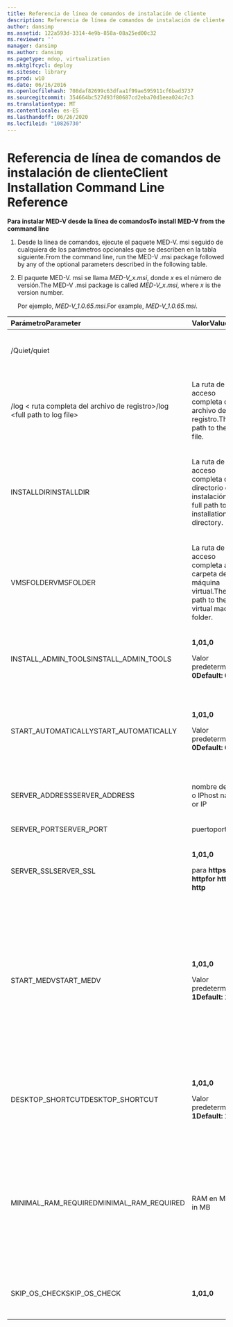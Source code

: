 ```yaml
---
title: Referencia de línea de comandos de instalación de cliente
description: Referencia de línea de comandos de instalación de cliente
author: dansimp
ms.assetid: 122a593d-3314-4e9b-858a-08a25ed00c32
ms.reviewer: ''
manager: dansimp
ms.author: dansimp
ms.pagetype: mdop, virtualization
ms.mktglfcycl: deploy
ms.sitesec: library
ms.prod: w10
ms.date: 06/16/2016
ms.openlocfilehash: 708daf82699c63dfaa1f99ae595911cf6bad3737
ms.sourcegitcommit: 354664bc527d93f80687cd2eba70d1eea024c7c3
ms.translationtype: MT
ms.contentlocale: es-ES
ms.lasthandoff: 06/26/2020
ms.locfileid: "10826730"
---
```

# <span data-ttu-id="fad22-103">Referencia de línea de comandos de instalación de cliente</span><span class="sxs-lookup"><span data-stu-id="fad22-103">Client Installation Command Line Reference</span></span>


**<span data-ttu-id="fad22-104">Para instalar MED-V desde la línea de comandos</span><span class="sxs-lookup"><span data-stu-id="fad22-104">To install MED-V from the command line</span></span>**

1.  <span data-ttu-id="fad22-105">Desde la línea de comandos, ejecute el paquete MED-V. msi seguido de cualquiera de los parámetros opcionales que se describen en la tabla siguiente.</span><span class="sxs-lookup"><span data-stu-id="fad22-105">From the command line, run the MED-V .msi package followed by any of the optional parameters described in the following table.</span></span>

2.  <span data-ttu-id="fad22-106">El paquete MED-V. msi se llama *MED-V\_x.msi*, donde *x* es el número de versión.</span><span class="sxs-lookup"><span data-stu-id="fad22-106">The MED-V .msi package is called *MED-V\_x.msi*, where *x* is the version number.</span></span>

    <span data-ttu-id="fad22-107">Por ejemplo, *MED-V\_1.0.65.msi*.</span><span class="sxs-lookup"><span data-stu-id="fad22-107">For example, *MED-V\_1.0.65.msi*.</span></span>

<table>
<colgroup>
<col width="33%" />
<col width="33%" />
<col width="33%" />
</colgroup>
<thead>
<tr class="header">
<th align="left"><span data-ttu-id="fad22-108">Parámetro</span><span class="sxs-lookup"><span data-stu-id="fad22-108">Parameter</span></span></th>
<th align="left"><span data-ttu-id="fad22-109">Valor</span><span class="sxs-lookup"><span data-stu-id="fad22-109">Value</span></span></th>
<th align="left"><span data-ttu-id="fad22-110">Descripción</span><span class="sxs-lookup"><span data-stu-id="fad22-110">Description</span></span></th>
</tr>
</thead>
<tbody>
<tr class="odd">
<td align="left"><p><span data-ttu-id="fad22-111">/Quiet</span><span class="sxs-lookup"><span data-stu-id="fad22-111">/quiet</span></span></p></td>
<td align="left"><p></p></td>
<td align="left"><p><span data-ttu-id="fad22-112">Instalación silenciosa</span><span class="sxs-lookup"><span data-stu-id="fad22-112">Silent installation</span></span></p></td>
</tr>
<tr class="even">
<td align="left"><p><span data-ttu-id="fad22-113">/log &lt; ruta completa del archivo de registro&gt;</span><span class="sxs-lookup"><span data-stu-id="fad22-113">/log &lt;full path to log file&gt;</span></span></p></td>
<td align="left"><p><span data-ttu-id="fad22-114">La ruta de acceso completa del archivo de registro.</span><span class="sxs-lookup"><span data-stu-id="fad22-114">The full path to the log file.</span></span></p></td>
<td align="left"><p></p></td>
</tr>
<tr class="odd">
<td align="left"><p><span data-ttu-id="fad22-115">INSTALLDIR</span><span class="sxs-lookup"><span data-stu-id="fad22-115">INSTALLDIR</span></span></p></td>
<td align="left"><p><span data-ttu-id="fad22-116">La ruta de acceso completa del directorio de instalación.</span><span class="sxs-lookup"><span data-stu-id="fad22-116">The full path to the installation directory.</span></span></p></td>
<td align="left"><p></p></td>
</tr>
<tr class="even">
<td align="left"><p><span data-ttu-id="fad22-117">VMSFOLDER</span><span class="sxs-lookup"><span data-stu-id="fad22-117">VMSFOLDER</span></span></p></td>
<td align="left"><p><span data-ttu-id="fad22-118">La ruta de acceso completa a la carpeta de la máquina virtual.</span><span class="sxs-lookup"><span data-stu-id="fad22-118">The full path to the virtual machine folder.</span></span></p></td>
<td align="left"><p></p></td>
</tr>
<tr class="odd">
<td align="left"><p><span data-ttu-id="fad22-119">INSTALL_ADMIN_TOOLS</span><span class="sxs-lookup"><span data-stu-id="fad22-119">INSTALL_ADMIN_TOOLS</span></span></p></td>
<td align="left"><p><strong><span data-ttu-id="fad22-120">1,0</span><span class="sxs-lookup"><span data-stu-id="fad22-120">1,0</span></span></strong></p>
<p><span data-ttu-id="fad22-121">Valor predeterminado: <strong> 0</span><span class="sxs-lookup"><span data-stu-id="fad22-121">Default: <strong>0</span></span></strong></p></td>
<td align="left"><p><span data-ttu-id="fad22-122">Instala las herramientas de administración de MED-V.</span><span class="sxs-lookup"><span data-stu-id="fad22-122">Installs MED-V administration tools.</span></span></p></td>
</tr>
<tr class="even">
<td align="left"><p><span data-ttu-id="fad22-123">START_AUTOMATICALLY</span><span class="sxs-lookup"><span data-stu-id="fad22-123">START_AUTOMATICALLY</span></span></p></td>
<td align="left"><p><strong><span data-ttu-id="fad22-124">1,0</span><span class="sxs-lookup"><span data-stu-id="fad22-124">1,0</span></span></strong></p>
<p><span data-ttu-id="fad22-125">Valor predeterminado: <strong> 0</span><span class="sxs-lookup"><span data-stu-id="fad22-125">Default: <strong>0</span></span></strong></p></td>
<td align="left"><p><span data-ttu-id="fad22-126">Inicia automáticamente el cliente de MED-V cada vez que el usuario inicia sesión en Windows.</span><span class="sxs-lookup"><span data-stu-id="fad22-126">Automatically starts MED-V client every time the user logs on to Windows.</span></span></p></td>
</tr>
<tr class="odd">
<td align="left"><p><span data-ttu-id="fad22-127">SERVER_ADDRESS</span><span class="sxs-lookup"><span data-stu-id="fad22-127">SERVER_ADDRESS</span></span></p></td>
<td align="left"><p><span data-ttu-id="fad22-128">nombre de host o IP</span><span class="sxs-lookup"><span data-stu-id="fad22-128">host name or IP</span></span></p></td>
<td align="left"><p></p></td>
</tr>
<tr class="even">
<td align="left"><p><span data-ttu-id="fad22-129">SERVER_PORT</span><span class="sxs-lookup"><span data-stu-id="fad22-129">SERVER_PORT</span></span></p></td>
<td align="left"><p><span data-ttu-id="fad22-130">puerto</span><span class="sxs-lookup"><span data-stu-id="fad22-130">port</span></span></p></td>
<td align="left"><p></p></td>
</tr>
<tr class="odd">
<td align="left"><p><span data-ttu-id="fad22-131">SERVER_SSL</span><span class="sxs-lookup"><span data-stu-id="fad22-131">SERVER_SSL</span></span></p></td>
<td align="left"><p><strong><span data-ttu-id="fad22-132">1,0</span><span class="sxs-lookup"><span data-stu-id="fad22-132">1,0</span></span></strong></p>
<p><span data-ttu-id="fad22-133">para <strong> https </strong> o <strong> http</span><span class="sxs-lookup"><span data-stu-id="fad22-133">for <strong>https</strong> or <strong>http</span></span></strong></p></td>
<td align="left"><p></p></td>
</tr>
<tr class="even">
<td align="left"><p><span data-ttu-id="fad22-134">START_MEDV</span><span class="sxs-lookup"><span data-stu-id="fad22-134">START_MEDV</span></span></p></td>
<td align="left"><p><strong><span data-ttu-id="fad22-135">1,0</span><span class="sxs-lookup"><span data-stu-id="fad22-135">1,0</span></span></strong></p>
<p><span data-ttu-id="fad22-136">Valor predeterminado: <strong> 1</span><span class="sxs-lookup"><span data-stu-id="fad22-136">Default: <strong>1</span></span></strong></p></td>
<td align="left"><p><span data-ttu-id="fad22-137">Inicia MED-V al finalizar la instalación de MED-V.</span><span class="sxs-lookup"><span data-stu-id="fad22-137">Starts MED-V at the completion of the MED-V installation.</span></span></p>
<div class="alert">
<strong><span data-ttu-id="fad22-138">Nota</span><span class="sxs-lookup"><span data-stu-id="fad22-138">Note</span></span></strong><br/><p><span data-ttu-id="fad22-139">Se recomienda establecer START_MEDV = 0 en caso de que el sistema Instale MED-V.</span><span class="sxs-lookup"><span data-stu-id="fad22-139">It is recommended to set START_MEDV=0 in case MED-V is installed by the system.</span></span></p>
</div>
<div>

</div></td>
</tr>
<tr class="odd">
<td align="left"><p><span data-ttu-id="fad22-140">DESKTOP_SHORTCUT</span><span class="sxs-lookup"><span data-stu-id="fad22-140">DESKTOP_SHORTCUT</span></span></p></td>
<td align="left"><p><strong><span data-ttu-id="fad22-141">1,0</span><span class="sxs-lookup"><span data-stu-id="fad22-141">1,0</span></span></strong></p>
<p><span data-ttu-id="fad22-142">Valor predeterminado: <strong> 1</span><span class="sxs-lookup"><span data-stu-id="fad22-142">Default: <strong>1</span></span></strong></p></td>
<td align="left"><p><span data-ttu-id="fad22-143">Crea un acceso directo en el escritorio, que inicia el cliente de MED-V.</span><span class="sxs-lookup"><span data-stu-id="fad22-143">Creates a shortcut on the desktop, which starts MED-V client.</span></span></p></td>
</tr>
<tr class="even">
<td align="left"><p><span data-ttu-id="fad22-144">MINIMAL_RAM_REQUIRED</span><span class="sxs-lookup"><span data-stu-id="fad22-144">MINIMAL_RAM_REQUIRED</span></span></p></td>
<td align="left"><p><span data-ttu-id="fad22-145">RAM en MB</span><span class="sxs-lookup"><span data-stu-id="fad22-145">RAM in MB</span></span></p></td>
<td align="left"><p><span data-ttu-id="fad22-146">Al instalar MED-V, comprueba si el equipo tiene la cantidad mínima de RAM especificada.</span><span class="sxs-lookup"><span data-stu-id="fad22-146">When installing MED-V, checks whether the computer has the minimum amount of RAM specified.</span></span> <span data-ttu-id="fad22-147">Si no es así, la instalación se cancela.</span><span class="sxs-lookup"><span data-stu-id="fad22-147">If not, installation is aborted.</span></span></p></td>
</tr>
<tr class="odd">
<td align="left"><p><span data-ttu-id="fad22-148">SKIP_OS_CHECK</span><span class="sxs-lookup"><span data-stu-id="fad22-148">SKIP_OS_CHECK</span></span></p></td>
<td align="left"><p><strong><span data-ttu-id="fad22-149">1,0</span><span class="sxs-lookup"><span data-stu-id="fad22-149">1,0</span></span></strong></p></td>
<td align="left"><p><span data-ttu-id="fad22-150">Omite la validación del sistema operativo.</span><span class="sxs-lookup"><span data-stu-id="fad22-150">Omits the operating system validation.</span></span></p></td>
</tr>
</tbody>
</table>











